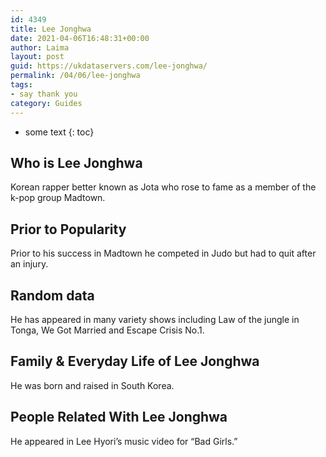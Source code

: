 ```yaml
---
id: 4349
title: Lee Jonghwa
date: 2021-04-06T16:48:31+00:00
author: Laima
layout: post
guid: https://ukdataservers.com/lee-jonghwa/
permalink: /04/06/lee-jonghwa
tags:
- say thank you
category: Guides
---
```


* some text
{: toc}


## Who is Lee Jonghwa
                  
                  
                  
Korean rapper better known as Jota who rose to fame as a member of the k-pop group Madtown.
                  
              
            
              
            
                
                
                
## Prior to Popularity
                  
                  
                  
Prior to his success in Madtown he competed in Judo but had to quit after an injury.
                  
              
            
              
            
                
                
                
## Random data
                  
                  
                  
He has appeared in many variety shows including Law of the jungle in Tonga, We Got Married and Escape Crisis No.1.
                  
              
            
              
            
                
                
                
## Family & Everyday Life of Lee Jonghwa
                  
                  
                  
He was born and raised in South Korea.
                  
              
            
              
            
                
                
                
## People Related With Lee Jonghwa
                  
                  
                  
He appeared in Lee Hyori&#8217;s music video for &#8220;Bad Girls.&#8221;
                  
              
            
              
            
                
              
            
              
              
            
            
              
            
          
          
          